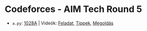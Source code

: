 # Codeforces - AIM Tech Round 5

- `a.py`: [1028A](https://codeforces.com/contest/1028/problem/A) | Videók: [Feladat](https://youtu.be/mKrmvQ48m2o), [Tippek](https://youtu.be/4r2Hj-n64cY), [Megoldás](https://youtu.be/4AxbFAWt75s)
